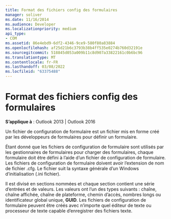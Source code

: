 ```yaml
---
title: Format des fichiers config des formulaires
manager: soliver
ms.date: 11/16/2014
ms.audience: Developer
ms.localizationpriority: medium
api_type:
- COM
ms.assetid: 86e4ebd9-6df2-4346-9ce9-580f80a83884
ms.openlocfilehash: af25d21b6c3793b38b4ff535e0274b760d32191e
ms.sourcegitcommit: 518845d053a009b11c8d907a33822161c0b6bc96
ms.translationtype: MT
ms.contentlocale: fr-FR
ms.lasthandoff: 03/08/2022
ms.locfileid: "63375488"
---
```

# <a name="file-format-of-form-configuration-files"></a>Format des fichiers config des formulaires

**S’applique à** : Outlook 2013 | Outlook 2016 
  
Un fichier de configuration de formulaire est un fichier mis en forme créé par les développeurs de formulaires pour définir un formulaire.
  
Étant donné que les fichiers de configuration de formulaire sont utilisés par les gestionnaires de formulaires pour charger des formulaires, chaque formulaire doit être défini à l’aide d’un fichier de configuration de formulaire. Les fichiers de configuration de formulaire doivent avoir l’extension de nom de fichier .cfg. Le fichier suit la syntaxe générale d’un Windows d’initialisation (.ini fichier). 

Il est divisé en sections nommées et chaque section contient une série d’entrées et de valeurs. Les valeurs ont l’un des types suivants : chaîne, chaîne affichée, chaîne de plateforme, chemin d’accès, nombres longs ou identificateur global unique, **GUID**. Les fichiers de configuration de formulaire peuvent être créés avec n’importe quel éditeur de texte ou processeur de texte capable d’enregistrer des fichiers texte.
  

